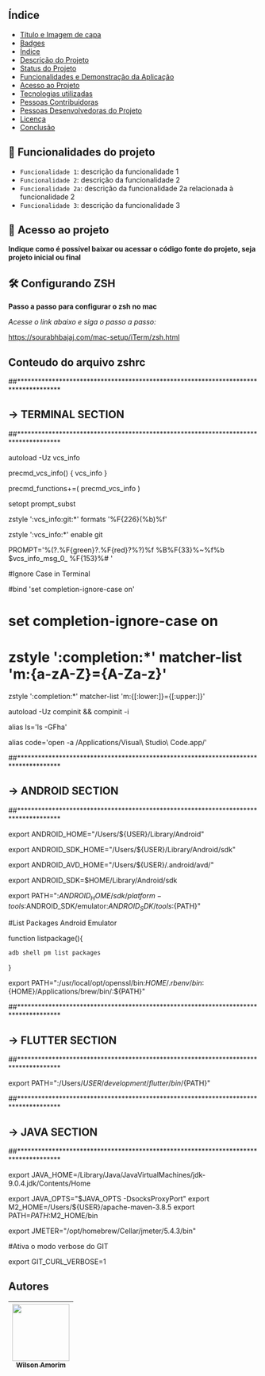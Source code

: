 ## Índice 

* [Título e Imagem de capa](#Título-e-Imagem-de-capa)
* [Badges](#badges)
* [Índice](#índice)
* [Descrição do Projeto](#descrição-do-projeto)
* [Status do Projeto](#status-do-Projeto)
* [Funcionalidades e Demonstração da Aplicação](#funcionalidades-e-demonstração-da-aplicação)
* [Acesso ao Projeto](#acesso-ao-projeto)
* [Tecnologias utilizadas](#tecnologias-utilizadas)
* [Pessoas Contribuidoras](#pessoas-contribuidoras)
* [Pessoas Desenvolvedoras do Projeto](#pessoas-desenvolvedoras)
* [Licença](#licença)
* [Conclusão](#conclusão)

## :hammer: Funcionalidades do projeto

- `Funcionalidade 1`: descrição da funcionalidade 1
- `Funcionalidade 2`: descrição da funcionalidade 2
- `Funcionalidade 2a`: descrição da funcionalidade 2a relacionada à funcionalidade 2
- `Funcionalidade 3`: descrição da funcionalidade 3


## 📁 Acesso ao projeto

**Indique como é possível baixar ou acessar o código fonte do projeto, seja projeto inicial ou final**

## 🛠️ Configurando ZSH

**Passo a passo para configurar o zsh no mac**

*Acesse o link abaixo e siga o passo a passo:*

https://sourabhbajaj.com/mac-setup/iTerm/zsh.html

## Conteudo do arquivo zshrc

##************************************************************************************

## -> TERMINAL SECTION

##************************************************************************************

autoload -Uz vcs_info

precmd_vcs_info() { vcs_info }

precmd_functions+=( precmd_vcs_info )

setopt prompt_subst


zstyle ':vcs_info:git:*' formats '%F{226}(%b)%f'

zstyle ':vcs_info:*' enable git


PROMPT='%(?.%F{green}?.%F{red}?%?)%f %B%F{33}%~%f%b $vcs_info_msg_0_ %F{153}%#  '  

 

#Ignore Case in Terminal

#bind 'set completion-ignore-case on'

# set completion-ignore-case on


# zstyle ':completion:*' matcher-list 'm:{a-zA-Z}={A-Za-z}'

zstyle ':completion:*' matcher-list 'm:{[:lower:]}={[:upper:]}'

autoload -Uz compinit && compinit -i


alias ls='ls -GFha'

alias code='open -a /Applications/Visual\ Studio\ Code.app/'


 

##************************************************************************************

## -> ANDROID SECTION

##************************************************************************************

export ANDROID_HOME="/Users/${USER}/Library/Android"

export ANDROID_SDK_HOME="/Users/${USER}/Library/Android/sdk"

export ANDROID_AVD_HOME="/Users/${USER}/.android/avd/"

export ANDROID_SDK=$HOME/Library/Android/sdk

export PATH=":$ANDROID_HOME/sdk/platform-tools:$ANDROID_SDK/emulator:$ANDROID_SDK/tools:${PATH}"


#List Packages Android Emulator

function listpackage(){

    adb shell pm list packages

}


 

export PATH=":/usr/local/opt/openssl/bin:$HOME/.rbenv/bin:${HOME}/Applications/brew/bin/:${PATH}"


##************************************************************************************

## -> FLUTTER SECTION

##************************************************************************************

export PATH=":/Users/${USER}/development/flutter/bin/${PATH}"


 

##************************************************************************************

## -> JAVA SECTION

##************************************************************************************

export JAVA_HOME=/Library/Java/JavaVirtualMachines/jdk-9.0.4.jdk/Contents/Home
 
export JAVA_OPTS="$JAVA_OPTS -DsocksProxyPort"
export M2_HOME=/Users/${USER}/apache-maven-3.8.5
export PATH=$PATH:$M2_HOME/bin

export JMETER="/opt/homebrew/Cellar/jmeter/5.4.3/bin"

#Ativa o modo verbose do GIT

export GIT_CURL_VERBOSE=1

## Autores

| [<img src="https://avatars.githubusercontent.com/u/44170294?v=4" width=115><br><sub>Wilson Amorim</sub>](https://github.com/Wil2302) |
| :---: |
